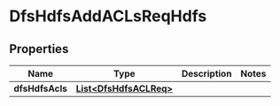 # DfsHdfsAddACLsReqHdfs

## Properties
Name | Type | Description | Notes
------------ | ------------- | ------------- | -------------
**dfsHdfsAcls** | [**List&lt;DfsHdfsACLReq&gt;**](DfsHdfsACLReq.md) |  | 
